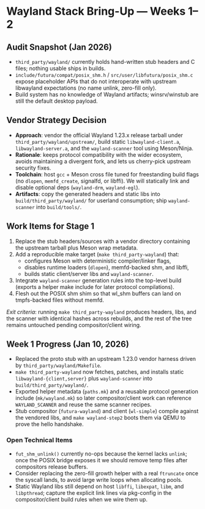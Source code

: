 # Wayland Stack Bring-Up — Weeks 1–2

## Audit Snapshot (Jan 2026)
- `third_party/wayland/` currently holds hand-written stub headers and C files; nothing usable ships in builds.
- `include/futura/compat/posix_shm.h` / `src/user/libfutura/posix_shm.c` expose placeholder APIs that do not interoperate with upstream libwayland expectations (no name unlink, zero-fill only).
- Build system has no knowledge of Wayland artifacts; winsrv/winstub are still the default desktop payload.

## Vendor Strategy Decision
- **Approach**: vendor the official Wayland 1.23.x release tarball under `third_party/wayland/upstream/`, build static `libwayland-client.a`, `libwayland-server.a`, and the `wayland-scanner` tool using Meson/Ninja.
- **Rationale**: keeps protocol compatibility with the wider ecosystem, avoids maintaining a divergent fork, and lets us cherry-pick upstream security fixes.
- **Toolchain**: host `gcc` + Meson cross file tuned for freestanding build flags (no `dlopen`, `memfd_create`, signalfd, or libffi). We will statically link and disable optional deps (`wayland-drm`, `wayland-egl`).
- **Artifacts**: copy the generated headers and static libs into `build/third_party/wayland/` for userland consumption; ship `wayland-scanner` into `build/tools/`.

## Work Items for Stage 1
1. Replace the stub headers/sources with a vendor directory containing the upstream tarball plus Meson wrap metadata.
2. Add a reproducible make target (`make third_party-wayland`) that:
   - configures Meson with deterministic compiler/linker flags,
   - disables runtime loaders (`dlopen`), memfd-backed shm, and libffi,
   - builds static client/server libs and `wayland-scanner`.
3. Integrate `wayland-scanner` generation rules into the top-level build (exports a helper make include for later protocol compilations).
4. Flesh out the POSIX shm shim so that wl_shm buffers can land on tmpfs-backed files without memfd.

_Exit criteria_: running `make third_party-wayland` produces headers, libs, and the scanner with identical hashes across rebuilds, and the rest of the tree remains untouched pending compositor/client wiring.

## Week 1 Progress (Jan 10, 2026)
- Replaced the proto stub with an upstream 1.23.0 vendor harness driven by `third_party/wayland/Makefile`.
- `make third_party-wayland` now fetches, patches, and installs static `libwayland-{client,server}` plus `wayland-scanner` into `build/third_party/wayland/`.
- Exported helper metadata (`paths.mk`) and a reusable protocol generation include (`mk/wayland.mk`) so later compositor/client work can reference `WAYLAND_SCANNER` and reuse the same scanner recipes.
- Stub compositor (`futura-wayland`) and client (`wl-simple`) compile against the vendored libs, and `make wayland-step2` boots them via QEMU to prove the hello handshake.

### Open Technical Items
- `fut_shm_unlink()` currently no-ops because the kernel lacks `unlink`; once the POSIX bridge exposes it we should remove temp files after compositors release buffers.
- Consider replacing the zero-fill growth helper with a real `ftruncate` once the syscall lands, to avoid large write loops when allocating pools.
- Static Wayland libs still depend on host `libffi`, `libexpat`, `libm`, and `libpthread`; capture the explicit link lines via pkg-config in the compositor/client build rules when we wire them up.
